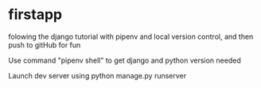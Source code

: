 # firstapp
folowing the django tutorial with pipenv and local version control, and then push to gitHub for fun


Use command "pipenv shell" to get django and python version needed

Launch dev server using python manage.py runserver

